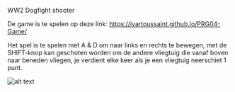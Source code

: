WW2 Dogfight shooter

De game is te spelen op deze link:  https://ivartoussaint.github.io/PRG04-Game/

Het spel is te spelen met A & D om naar links en rechts te bewegen, met de SHIFT-knop kan geschoten worden om de andere vliegtuig die vanaf boven naar beneden vliegen, je verdient elke keer als je een vliegtuig neerschiet 1 punt.

![alt text](https://raw.githubusercontent.com/IvarToussaint/PRG04-Game/master/docs/images/GAMEUML.png)

